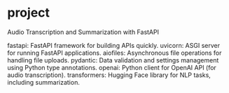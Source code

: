 # project
Audio Transcription and Summarization with FastAPI

fastapi: FastAPI framework for building APIs quickly.
uvicorn: ASGI server for running FastAPI applications.
aiofiles: Asynchronous file operations for handling file uploads.
pydantic: Data validation and settings management using Python type annotations.
openai: Python client for OpenAI API (for audio transcription).
transformers: Hugging Face library for NLP tasks, including summarization.
